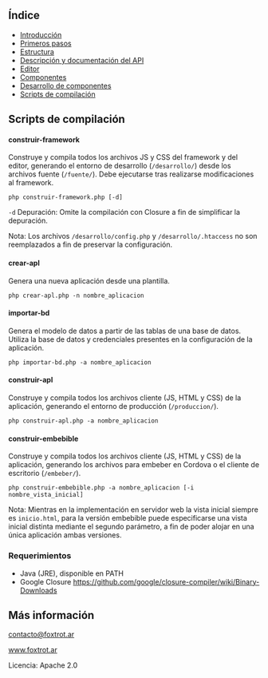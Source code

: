 ## Índice

- [Introducción](../README.md)
- [Primeros pasos](primeros-pasos.md)
- [Estructura](estructura.md)
- [Descripción y documentación del API](api.md)
- [Editor](editor.md)
- [Componentes](componentes.md)
- [Desarrollo de componentes](componentes-estructura.md)
- [Scripts de compilación](scripts.md)

## Scripts de compilación

#### construir-framework

Construye y compila todos los archivos JS y CSS del framework y del editor, generando el entorno de desarrollo (`/desarrollo/`) desde los archivos fuente (`/fuente/`). Debe ejecutarse tras realizarse modificaciones al framework.

    php construir-framework.php [-d]

`-d` Depuración: Omite la compilación con Closure a fin de simplificar la depuración.

Nota: Los archivos `/desarrollo/config.php` y `/desarrollo/.htaccess` no son reemplazados a fin de preservar la configuración.

#### crear-apl

Genera una nueva aplicación desde una plantilla.

    php crear-apl.php -n nombre_aplicacion

#### importar-bd

Genera el modelo de datos a partir de las tablas de una base de datos. Utiliza la base de datos y credenciales presentes en la configuración de la aplicación.

    php importar-bd.php -a nombre_aplicacion

#### construir-apl

Construye y compila todos los archivos cliente (JS, HTML y CSS) de la aplicación, generando el entorno de producción (`/produccion/`).

    php construir-apl.php -a nombre_aplicacion

#### construir-embebible

Construye y compila todos los archivos cliente (JS, HTML y CSS) de la aplicación, generando los archivos para embeber en Cordova o el cliente de escritorio (`/embeber/`).

    php construir-embebible.php -a nombre_aplicacion [-i nombre_vista_inicial]

Nota: Mientras en la implementación en servidor web la vista inicial siempre es `inicio.html`, para la versión embebible puede especificarse una vista inicial distinta mediante el segundo parámetro, a fin de poder alojar en una única aplicación ambas versiones.

### Requerimientos

- Java (JRE), disponible en PATH
- Google Closure https://github.com/google/closure-compiler/wiki/Binary-Downloads

## Más información

contacto@foxtrot.ar

www.foxtrot.ar

Licencia: Apache 2.0

